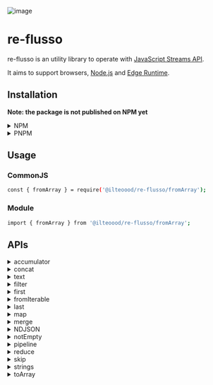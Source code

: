 ![image](https://github.com/ilteoood/re-flusso/actions/workflows/ci.yml/badge.svg)

# re-flusso

re-flusso is an utility library to operate with [JavaScript Streams API](https://developer.mozilla.org/en-US/docs/Web/API/Streams_API).

It aims to support browsers, [Node.js](https://nodejs.org/) and [Edge Runtime](https://edge-runtime.vercel.app/).

## Installation

**Note: the package is not published on NPM yet**

<details>
<summary>NPM</summary>

```bash
npm install @ilteoood/re-flusso
```
</details>

<details>
<summary>PNPM</summary>

```bash
pnpm install @ilteoood/re-flusso
```
</details>

## Usage

### CommonJS
```bash
const { fromArray } = require('@ilteoood/re-flusso/fromArray');
```

### Module
```bash
import { fromArray } from '@ilteoood/re-flusso/fromArray';
```

## APIs

<details>
<summary>accumulator</summary>

```javascript
import { accumulator } from '@ilteoood/re-flusso/accumulator';

const chunkSize = 3;

.pipeThrough(
    accumulator(chunkSize)
)
```
</details>

<details>
<summary>concat</summary>

```javascript
import { concat } from '@ilteoood/re-flusso/concat';

concat(
    fromIterable([1]),
    fromIterable([2]),
    fromIterable([3])
)
```
</details>

<details>
<summary>text</summary>

```javascript
import { text } from '@ilteoood/re-flusso/fetch/text';

const response = await fetch('...')

text(response)
```
</details>

<details>
<summary>filter</summary>

```javascript
import { filter } from '@ilteoood/re-flusso/filter';

.pipeThrough(
    filter((value, index) => value % index === 0)
)
```
</details>

<details>
<summary>first</summary>

```javascript
import { first } from '@ilteoood/re-flusso/first';

const firstItemsToKeep = 3;

.pipeThrough(
    first(firstItemsToKeep)
)
```
</details>

<details>
<summary>fromIterable</summary>

```javascript
import { fromIterable } from '@ilteoood/re-flusso/fromIterable';

// With an array
fromIterable([1, 2, 3])

// With a set
fromIterable(new Set([1, 2, 3]))
```
</details>

<details>
<summary>last</summary>

```javascript
import { last } from '@ilteoood/re-flusso/last';

const lastItemsToKeep = 3;

.pipeThrough(
    last(lastItemsToKeep)
)
```
</details>

<details>
<summary>map</summary>

```javascript
import { map } from '@ilteoood/re-flusso/map';

.pipeThrough(
    map((value, index) => value + index)   
)
```
</details>

<details>
<summary>merge</summary>

```javascript
import { merge } from '@ilteoood/re-flusso/merge';

merge(
    fromIterable([1]),
    fromIterable([2]),
    fromIterable([3])
)
```
</details>

<details>
<summary>NDJSON</summary>

<details>
<summary>&nbsp;&nbsp;&nbsp;&nbsp;parser</summary>

```javascript
import { parser } from '@ilteoood/re-flusso/ndJson/parser';

.pipeThrough(
    parser()
)
```
</details>
<details>
<summary>&nbsp;&nbsp;&nbsp;&nbsp;stringifier</summary>

```javascript
import { stringifier } from '@ilteoood/re-flusso/ndJson/stringifier';

.pipeThrough(
    stringifier()
)
```
</details>
</details>
</details>

<details>
<summary>notEmpty</summary>

```javascript
import { notEmpty } from '@ilteoood/re-flusso/notEmpty';

const errorToThrow = new Error('Stream is empty');

.pipeThrough(
    notEmpty(errorToThrow)
)
```
</details>

<details>
<summary>pipeline</summary>

```javascript
import { pipeline } from '@ilteoood/re-flusso/pipeline';

const destinationArray = [];

await pipeline(
    fromIterable([1, 2, 3]),
    map((value) => value * 2),
    toArray(destinationArray),
);
```
</details>

<details>
<summary>reduce</summary>

```javascript
import { reduce } from '@ilteoood/re-flusso/reduce';

const destinationArray = [];

await reduce(
    fromIterable([1, 2, 3]),
    reduce((accumulator, value) => accumulator + value, 0),
    toArray(destinationArray),
);
```
</details>

<details>
<summary>skip</summary>

```javascript
import { skip } from '@ilteoood/re-flusso/skip';

const itemsToSkip = 2;

.pipeTo(
    skip(itemsToSkip)
)
```
</details>

<details>
<summary>strings</summary>

<details>
<summary>&nbsp;&nbsp;&nbsp;&nbsp;join</summary>

```javascript
import { join } from '@ilteoood/re-flusso/strings/join';

const separator = ',';

.pipeThrough(
    join(separator)
)

```
</details>

<details>
<summary>&nbsp;&nbsp;&nbsp;&nbsp;split</summary>

```javascript
import { split } from '@ilteoood/re-flusso/strings/split';

const separator = ',';

.pipeTo(
    split(separator)
)
```
</details>

</details>

<details>
<summary>toArray</summary>

```javascript
import { toArray } from '@ilteoood/re-flusso/toArray';

const destinationArray = [];

.pipeTo(
    toArray(destinationArray)
)
```
</details>